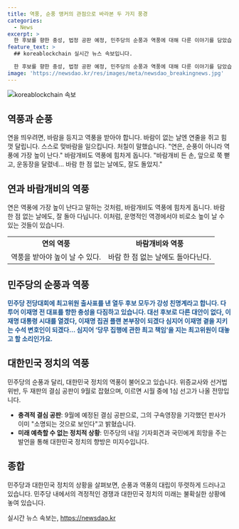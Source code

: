 ```yaml
---
title: 역풍, 순풍 앵커의 관점으로 바라본 두 가지 풍경
categories:
  - News
excerpt: >
  한 후보를 향한 충성, 법정 공판 예정, 민주당의 순풍과 역풍에 대해 다룬 이야기를 담았습니다. 또한, 비유적으로 연과 바람을 이용해 현상을 설명하여 인상적인 비유를 제시했습니다. 요약문을 작성할게요.
feature_text: >
  ## koreablockchain 실시간 뉴스 속보입니다.

  한 후보를 향한 충성, 법정 공판 예정, 민주당의 순풍과 역풍에 대해 다룬 이야기를 담았습니다. 또한, 비유적으로 연과 바람을 이용해 현상을 설명하여 인상적인 비유를 제시했습니다. 요약문을 작성할게요.
image: 'https://newsdao.kr/res/images/meta/newsdao_breakingnews.jpg'
---
```


<p><img src="https://newsdao.kr/res/images/meta/newsdao_breakingnews.jpg" alt="koreablockchain 속보" /></p>

<h2 data-ke-size="size26">역풍과 순풍</h2>

<p data-ke-size="size16">연을 띄우려면, 바람을 등지고 역풍을 받아야 합니다. 바람이 없는 날엔 연줄을 쥐고 힘껏 달립니다. 스스로 맞바람을 일으킵니다. 처칠이 말했습니다. "연은, 순풍이 아니라 역풍에 가장 높이 난다." 바람개비도 역풍에 힘차게 돕니다. "바람개비 든 손, 앞으로 쭉 뻗고, 운동장을 달렸네… 바람 한 점 없는 날에도, 잘도 돌았지."</p>

<h2 data-ke-size="size26">연과 바람개비의 역풍</h2>

<p data-ke-size="size16">연은 역풍에 가장 높이 난다고 말하는 것처럼, 바람개비도 역풍에 힘차게 돕니다. 바람 한 점 없는 날에도, 잘 돌아 다닙니다. 이처럼, 운명적인 역경에서야 비로소 높이 날 수 있는 것들이 있습니다.</p>

<table>
  <tr>
    <td style="text-align: center; height: 17px;"><b>연의 역풍</b></td>
    <td style="text-align: center; height: 17px;"><strong>바람개비와 역풍</strong></td>
  </tr>
  <tr>
    <td style="text-align: center; height: 17px;">역풍을 받아야 높이 날 수 있다.</td>
    <td style="text-align: center; height: 17px;">바람 한 점 없는 날에도 돌아다닌다.</td>
  </tr>
</table>

<h2 data-ke-size="size26">민주당의 순풍과 역풍</h2>

<p data-ke-size="size16"><b><span style="color: #1a5490;">민주당 전당대회에 최고위원 출사표를 낸 열두 후보 모두가 강성 친명계라고 합니다. 다투어 이재명 전 대표를 향한 충성을 다짐하고 있습니다. 대선 후보로 다른 대안이 없다, 이재명 대통령 시대를 열겠다, 이재명 집권 플랜 본부장이 되겠다 심지어 이재명 곁을 지키는 수석 변호인이 되겠다… 심지어 ‘당무 집행에 관한 최고 책임’을 지는 최고위원이 대놓고 할 소리인가요.</span></b></p>

<h2 data-ke-size="size26">대한민국 정치의 역풍</h2>

<p data-ke-size="size16">민주당의 순풍과 달리, 대한민국 정치의 역풍이 불어오고 있습니다. 위증교사와 선거법 위반, 두 재판의 결심 공판이 9월로 잡혔으며, 이르면 시월 중에 1심 선고가 나올 전망입니다.</p>

<ul>
  <li><strong>충격적 결심 공판</strong>: 9월에 예정된 결심 공판으로, 그의 구속영장을 기각했던 판사가 이미 "소명되는 것으로 보인다"고 밝혔습니다.</li>
  <li><strong>미래 예측할 수 없는 정치적 상황</strong>: 민주당의 내일 기자회견과 국민에게 희망을 주는 발언을 통해 대한민국 정치의 향방은 미지수입니다.</li>
</ul>

<h2 data-ke-size="size26">종합</h2>

<p data-ke-size="size16">민주당과 대한민국 정치의 상황을 살펴보면, 순풍과 역풍의 대립이 뚜렷하게 드러나고 있습니다. 민주당 내에서의 격정적인 경쟁과 대한민국 정치의 미래는 불확실한 상황에 놓여 있습니다.</p>
실시간 뉴스 속보는, <a href="https://newsdao.kr" rel="dofollow">https://newsdao.kr</a>


